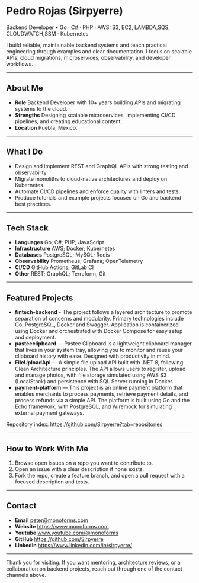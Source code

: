 # Pedro Rojas (Sirpyerre)

Backend Developer • Go · C# · PHP · AWS: S3, EC2, LAMBDA,SQS, CLOUDWATCH,SSM · Kubernetes

I build reliable, maintainable backend systems and teach practical engineering through examples and clear documentation. I focus on scalable APIs, cloud migrations, microservices, observability, and developer workflows.

---

## About Me
- **Role** Backend Developer with 10+ years building APIs and migrating systems to the cloud.  
- **Strengths** Designing scalable microservices, implementing CI/CD pipelines, and creating educational content.  
- **Location** Puebla, Mexico.
---

## What I Do
- Design and implement REST and GraphQL APIs with strong testing and observability.  
- Migrate monoliths to cloud-native architectures and deploy on Kubernetes.  
- Automate CI/CD pipelines and enforce quality with linters and tests.  
- Produce tutorials and example projects focused on Go and backend best practices.

---

## Tech Stack
- **Languages** Go; C#; PHP; JavaScript  
- **Infrastructure** AWS; Docker; Kubernetes  
- **Databases** PostgreSQL; MySQL; Redis  
- **Observability** Prometheus; Grafana; OpenTelemetry  
- **CI/CD** GitHub Actions; GitLab CI  
- **Other** REST; GraphQL; Terraform; Git

---

## Featured Projects
- **fintech-backend** - The project follows a layered architecture to promote separation of concerns and modularity. Primary technologies include Go, PostgreSQL, Docker and Swagger. Application is containerized using Docker and orchestrated with Docker Compose for easy setup and deployment.
- **pasteeclipboard** — Pastee Clipboard is a lightweight clipboard manager that lives in your system tray, allowing you to monitor and reuse your clipboard history with ease. Designed with productivity in mind.  
- **FileUploadApi** — A simple file upload API built with .NET 8, following Clean Architecture principles. The API allows users to register, upload and manage photos, with file storage simulated using AWS S3 (LocalStack) and persistence with SQL Server running in Docker.
- **payment-platform** — This project is an online payment platform that enables merchants to process payments, retrieve payment details, and process refunds via a simple API. The platform is built using Go and the Echo framework, with PostgreSQL, and Wiremock for simulating external payment gateways.

Repository index: https://github.com/Sirpyerre?tab=repositories

---

## How to Work With Me
1. Browse open issues on a repo you want to contribute to.  
2. Open an issue with a clear description if none exists.  
3. Fork the repo, create a feature branch, and open a pull request with a focused description and tests.

---

## Contact
- **Email** peter@monoforms.com
- **Website** https://www.monoforms.com  
- **Youtube** www.youtube.com/@monoforms 
- **GitHub** https://github.com/Sirpyerre  
- **LinkedIn** https://www.linkedin.com/in/sirpyerre/

---


Thank you for visiting. If you want mentoring, architecture reviews, or a collaboration on backend projects, reach out through one of the contact channels above.